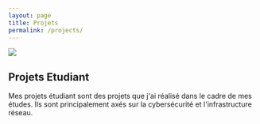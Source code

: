 ```yaml
---
layout: page
title: Projets
permalink: /projects/
---
```



![](https://i.giphy.com/media/v1.Y2lkPTc5MGI3NjExMGZtNjZrejZyaThtMXcyN2YxYnFpODFzNWpvd2VlN2FsbGRzOHEzdiZlcD12MV9pbnRlcm5hbF9naWZfYnlfaWQmY3Q9cw/J4JOGkQr4aJlSPqqJz/giphy.gif)


## Projets Etudiant

Mes projets étudiant sont des projets que j'ai réalisé dans le cadre de mes études. Ils sont principalement axés sur la cybersécurité et l'infrastructure réseau.